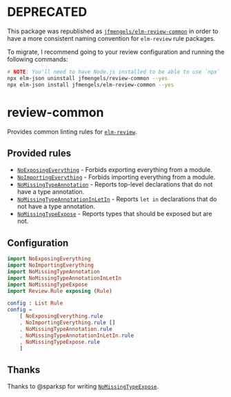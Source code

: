 # DEPRECATED

This package was republished as [`jfmengels/elm-review-common`](https://package.elm-lang.org/packages/jfmengels/elm-review-common/latest/) in order to have a more consistent naming convention for `elm-review` rule packages.

To migrate, I recommend going to your review configuration and running the following commands:

```bash
# NOTE: You'll need to have Node.js installed to be able to use `npx`
npx elm-json uninstall jfmengels/review-common --yes
npx elm-json install jfmengels/elm-review-common --yes
```

# review-common

Provides common linting rules for [`elm-review`](https://package.elm-lang.org/packages/jfmengels/elm-review/latest/).


## Provided rules

- [`NoExposingEverything`](https://package.elm-lang.org/packages/jfmengels/review-common/1.2.1/NoExposingEverything) - Forbids exporting everything from a module.
- [`NoImportingEverything`](https://package.elm-lang.org/packages/jfmengels/review-common/1.2.1/NoImportingEverything) - Forbids importing everything from a module.
- [`NoMissingTypeAnnotation`](https://package.elm-lang.org/packages/jfmengels/review-common/1.2.1/NoMissingTypeAnnotation) - Reports top-level declarations that do not have a type annotation.
- [`NoMissingTypeAnnotationInLetIn`](https://package.elm-lang.org/packages/jfmengels/review-common/1.2.1/NoMissingTypeAnnotationInLetIn) - Reports `let in` declarations that do not have a type annotation.
- [`NoMissingTypeExpose`](https://package.elm-lang.org/packages/jfmengels/review-common/1.2.1/NoMissingTypeExpose) - Reports types that should be exposed but are not.


## Configuration

```elm
import NoExposingEverything
import NoImportingEverything
import NoMissingTypeAnnotation
import NoMissingTypeAnnotationInLetIn
import NoMissingTypeExpose
import Review.Rule exposing (Rule)

config : List Rule
config =
    [ NoExposingEverything.rule
    , NoImportingEverything.rule []
    , NoMissingTypeAnnotation.rule
    , NoMissingTypeAnnotationInLetIn.rule
    , NoMissingTypeExpose.rule
    ]
```

## Thanks

Thanks to @sparksp for writing [`NoMissingTypeExpose`](https://package.elm-lang.org/packages/jfmengels/review-common/1.2.1/NoMissingTypeExpose).
